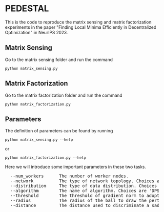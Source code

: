 # PEDESTAL

This is the code to reproduce the matrix sensing and matrix factorization experiments in the paper "Finding Local Minima Efficiently in Decentralized Optimization" in NeurIPS 2023.

## Matrix Sensing 
Go to the matrix sensing folder and run the command 
```
python matrix_sensing.py
```

## Matrix Factorization 
Go to the matrix factorization folder and run the command 
```
python matrix_factorization.py
```

## Parameters
The definition of parameters can be found by running
```
python matrix_sensing.py --help
```
or 
```
python matrix_factorization.py --help
```
Here we will introduce some important parameters in these two tasks.
<pre>
  --num_workers      The number of worker nodes.
  --network          The type of network topology. Choices are 'ring', 'toroidal' and 'exponential'
  --distribution     The type of data distribution. Choices are 'random' and 'dirichlet'
  --algorithm        The name of algorithm. Choices are 'DPSGD', 'GTDSGD', 'D-GET', 'D-SPIDER-SFO', 'GTHSGD' and 'PDST'
  --threshold        The threshold of gradient norm to adopt perturbation.
  --radius           The radius of the ball to draw the perturbation.
  --distance         The distance used to discriminate a saddle point.
</pre>
